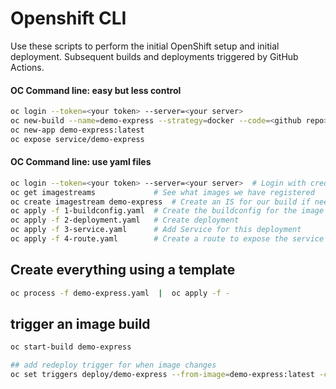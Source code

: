 # Openshift CLI

Use these scripts to perform the initial OpenShift setup and initial deployment.  Subsequent builds and deployments triggered by GitHub Actions.

#### OC Command line: easy but less control
```bash
oc login --token=<your token> --server=<your server>
oc new-build --name=demo-express --strategy=docker --code=<github repo>
oc new-app demo-express:latest
oc expose service/demo-express
```

#### OC Command line: use yaml files
```bash
oc login --token=<your token> --server=<your server>  # Login with credentials
oc get imagestreams             # See what images we have registered
oc create imagestream demo-express  # Create an IS for our build if needed
oc apply -f 1-buildconfig.yaml  # Create the buildconfig for the image
oc apply -f 2-deployment.yaml   # Create deployment
oc apply -f 3-service.yaml      # Add Service for this deployment
oc apply -f 4-route.yaml        # Create a route to expose the service
```

## Create everything using a template
```bash
oc process -f demo-express.yaml  |  oc apply -f -
```

## trigger an image build
```bash
oc start-build demo-express
```

```bash
## add redeploy trigger for when image changes
oc set triggers deploy/demo-express --from-image=demo-express:latest -c demo-express
```
